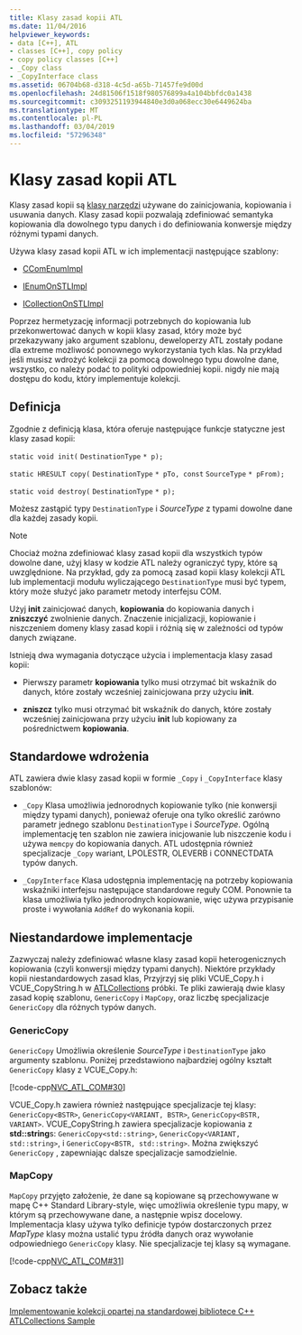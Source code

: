 ```yaml
---
title: Klasy zasad kopii ATL
ms.date: 11/04/2016
helpviewer_keywords:
- data [C++], ATL
- classes [C++], copy policy
- copy policy classes [C++]
- _Copy class
- _CopyInterface class
ms.assetid: 06704b68-d318-4c5d-a65b-71457fe9d00d
ms.openlocfilehash: 24d81506f1518f980576899a4a104bbfdc0a1438
ms.sourcegitcommit: c3093251193944840e3d0a068ecc30e6449624ba
ms.translationtype: MT
ms.contentlocale: pl-PL
ms.lasthandoff: 03/04/2019
ms.locfileid: "57296348"
---
```

# <a name="atl-copy-policy-classes"></a>Klasy zasad kopii ATL

Klasy zasad kopii są [klasy narzędzi](../atl/utility-classes.md) używane do zainicjowania, kopiowania i usuwania danych. Klasy zasad kopii pozwalają zdefiniować semantyka kopiowania dla dowolnego typu danych i do definiowania konwersje między różnymi typami danych.

Używa klasy zasad kopii ATL w ich implementacji następujące szablony:

- [CComEnumImpl](../atl/reference/ccomenumimpl-class.md)

- [IEnumOnSTLImpl](../atl/reference/ienumonstlimpl-class.md)

- [ICollectionOnSTLImpl](../atl/reference/icollectiononstlimpl-class.md)

Poprzez hermetyzację informacji potrzebnych do kopiowania lub przekonwertować danych w kopii klasy zasad, który może być przekazywany jako argument szablonu, deweloperzy ATL zostały podane dla extreme możliwość ponownego wykorzystania tych klas. Na przykład jeśli musisz wdrożyć kolekcji za pomocą dowolnego typu dowolne dane, wszystko, co należy podać to polityki odpowiedniej kopii. nigdy nie mają dostępu do kodu, który implementuje kolekcji.

## <a name="definition"></a>Definicja

Zgodnie z definicją klasa, która oferuje następujące funkcje statyczne jest klasy zasad kopii:

`static void init(` `DestinationType` `* p);`

`static HRESULT copy(` `DestinationType` `* pTo, const`  `SourceType` `* pFrom);`

`static void destroy(` `DestinationType` `* p);`

Możesz zastąpić typy `DestinationType` i *SourceType* z typami dowolne dane dla każdej zasady kopii.

> [!NOTE]
>  Chociaż można zdefiniować klasy zasad kopii dla wszystkich typów dowolne dane, użyj klasy w kodzie ATL należy ograniczyć typy, które są uwzględnione. Na przykład, gdy za pomocą zasad kopii klasy kolekcji ATL lub implementacji modułu wyliczającego `DestinationType` musi być typem, który może służyć jako parametr metody interfejsu COM.

Użyj **init** zainicjować danych, **kopiowania** do kopiowania danych i **zniszczyć** zwolnienie danych. Znaczenie inicjalizacji, kopiowanie i niszczeniem domeny klasy zasad kopii i różnią się w zależności od typów danych związane.

Istnieją dwa wymagania dotyczące użycia i implementacja klasy zasad kopii:

- Pierwszy parametr **kopiowania** tylko musi otrzymać bit wskaźnik do danych, które zostały wcześniej zainicjowana przy użyciu **init**.

- **zniszcz** tylko musi otrzymać bit wskaźnik do danych, które zostały wcześniej zainicjowana przy użyciu **init** lub kopiowany za pośrednictwem **kopiowania**.

## <a name="standard-implementations"></a>Standardowe wdrożenia

ATL zawiera dwie klasy zasad kopii w formie `_Copy` i `_CopyInterface` klasy szablonów:

- `_Copy` Klasa umożliwia jednorodnych kopiowanie tylko (nie konwersji między typami danych), ponieważ oferuje ona tylko określić zarówno parametr jednego szablonu `DestinationType` i *SourceType*. Ogólną implementację ten szablon nie zawiera inicjowanie lub niszczenie kodu i używa `memcpy` do kopiowania danych. ATL udostępnia również specjalizacje `_Copy` wariant, LPOLESTR, OLEVERB i CONNECTDATA typów danych.

- `_CopyInterface` Klasa udostępnia implementację na potrzeby kopiowania wskaźniki interfejsu następujące standardowe reguły COM. Ponownie ta klasa umożliwia tylko jednorodnych kopiowanie, więc używa przypisanie proste i wywołania `AddRef` do wykonania kopii.

## <a name="custom-implementations"></a>Niestandardowe implementacje

Zazwyczaj należy zdefiniować własne klasy zasad kopii heterogenicznych kopiowania (czyli konwersji między typami danych). Niektóre przykłady kopii niestandardowych zasad klas, Przyjrzyj się pliki VCUE_Copy.h i VCUE_CopyString.h w [ATLCollections](../visual-cpp-samples.md) próbki. Te pliki zawierają dwie klasy zasad kopię szablonu, `GenericCopy` i `MapCopy`, oraz liczbę specjalizacje `GenericCopy` dla różnych typów danych.

### <a name="genericcopy"></a>GenericCopy

`GenericCopy` Umożliwia określenie *SourceType* i `DestinationType` jako argumenty szablonu. Poniżej przedstawiono najbardziej ogólny kształt `GenericCopy` klasy z VCUE_Copy.h:

[!code-cpp[NVC_ATL_COM#30](../atl/codesnippet/cpp/atl-copy-policy-classes_1.h)]

VCUE_Copy.h zawiera również następujące specjalizacje tej klasy: `GenericCopy<BSTR>`, `GenericCopy<VARIANT, BSTR>`, `GenericCopy<BSTR, VARIANT>`. VCUE_CopyString.h zawiera specjalizacje kopiowania z **std::string**s: `GenericCopy<std::string>`, `GenericCopy<VARIANT, std::string>`, i `GenericCopy<BSTR, std::string>`. Można zwiększyć `GenericCopy` , zapewniając dalsze specjalizacje samodzielnie.

### <a name="mapcopy"></a>MapCopy

`MapCopy` przyjęto założenie, że dane są kopiowane są przechowywane w mapę C++ Standard Library-style, więc umożliwia określenie typu mapy, w którym są przechowywane dane, a następnie wpisz docelowy. Implementacja klasy używa tylko definicje typów dostarczonych przez *MapType* klasy można ustalić typu źródła danych oraz wywołanie odpowiedniego `GenericCopy` klasy. Nie specjalizacje tej klasy są wymagane.

[!code-cpp[NVC_ATL_COM#31](../atl/codesnippet/cpp/atl-copy-policy-classes_2.h)]

## <a name="see-also"></a>Zobacz także

[Implementowanie kolekcji opartej na standardowej bibliotece C++](../atl/implementing-an-stl-based-collection.md)<br/>
[ATLCollections Sample](../visual-cpp-samples.md)
